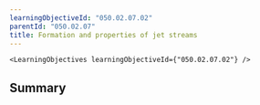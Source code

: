 ```yaml
---
learningObjectiveId: "050.02.07.02"
parentId: "050.02.07"
title: Formation and properties of jet streams
---
```


```tsx eval
<LearningObjectives learningObjectiveId={"050.02.07.02"} />
```

## Summary
